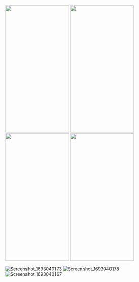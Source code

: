 <div>
  <img src="https://user-images.githubusercontent.com/116080244/263218721-349dff53-5ada-4851-be00-93fba1863f11.png" data-canonical-src="https://gyazo.com/eb5c5741b6a9a16c692170a41a49c858.png" width="200" height="400" />

  <img src="https://user-images.githubusercontent.com/116080244/263218721-349dff53-5ada-4851-be00-93fba1863f11.png" data-canonical-src="https://gyazo.com/eb5c5741b6a9a16c692170a41a49c858.png" width="200" height="400" />

  <img src="https://user-images.githubusercontent.com/116080244/263275665-67d32fe1-5f54-47fa-8418-4b40b8e20a22.png" data-canonical-src="https://gyazo.com/eb5c5741b6a9a16c692170a41a49c858.png" width="200" height="400" />

  <img src="https://user-images.githubusercontent.com/116080244/263275398-3388b689-63c2-4419-8754-63ab611a8547.png" data-canonical-src="https://gyazo.com/eb5c5741b6a9a16c692170a41a49c858.png" width="200" height="400" />
</div>

![Screenshot_1693040173](https://github.com/beyza-durmaz/CareerApp/assets/116080244/b1f0b4b3-d259-4771-9d38-c64a0ae228d7)
![Screenshot_1693040178](https://github.com/beyza-durmaz/CareerApp/assets/116080244/91cb0367-8127-45ce-a2d9-cb855f9f9d19)
![Screenshot_1693040167](https://github.com/beyza-durmaz/CareerApp/assets/116080244/58cdbb8b-b41b-45a7-bf0d-61f7cdb1cece)
